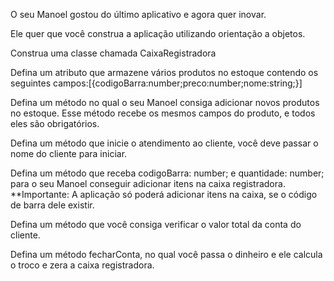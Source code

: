 O seu Manoel gostou do último aplicativo e agora quer inovar.

Ele quer que você construa a aplicação utilizando orientação a objetos.

Construa uma classe chamada CaixaRegistradora

Defina um atributo que armazene vários produtos no estoque contendo os seguintes campos:[{codigoBarra:number;preco:number;nome:string;}]

Defina um método no qual o seu Manoel consiga adicionar novos produtos no estoque. Esse método recebe os mesmos campos do produto, e todos eles são obrigatórios.

Defina um método que inicie o atendimento ao cliente, você deve passar o nome do cliente para iniciar.

Defina um método que receba codigoBarra: number; e quantidade: number; para o seu Manoel conseguir adicionar itens na caixa registradora. \*\*Importante: A aplicação só poderá adicionar itens na caixa, se o código de barra dele existir.

Defina um método que você consiga verificar o valor total da conta do cliente.

Defina um método fecharConta, no qual você passa o dinheiro e ele calcula o troco e zera a caixa registradora.
